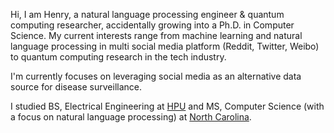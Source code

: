 Hi, I am Henry, a natural language processing engineer & quantum computing researcher, accidentally growing into a Ph.D. in Computer Science. My current interests range from machine learning and natural language processing in multi social media platform (Reddit, Twitter, Weibo) to quantum computing research in the tech industry. 

I'm currently focuses on leveraging social media as an alternative data source for disease surveillance.


I studied BS, Electrical Engineering at [HPU](https://en.wikipedia.org/wiki/Henan_Polytechnic_University) and MS, Computer Science (with a focus on natural language processing) at [North Carolina](https://en.wikipedia.org/wiki/North_Carolina).


